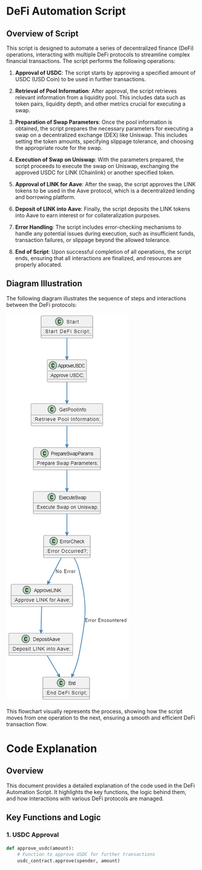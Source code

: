 # DeFi Automation Script

## Overview of Script

This script is designed to automate a series of decentralized finance (DeFi) operations, interacting with multiple DeFi protocols to streamline complex financial transactions. The script performs the following operations:

1. **Approval of USDC**: The script starts by approving a specified amount of USDC (USD Coin) to be used in further transactions.
   
2. **Retrieval of Pool Information**: After approval, the script retrieves relevant information from a liquidity pool. This includes data such as token pairs, liquidity depth, and other metrics crucial for executing a swap.
   
3. **Preparation of Swap Parameters**: Once the pool information is obtained, the script prepares the necessary parameters for executing a swap on a decentralized exchange (DEX) like Uniswap. This includes setting the token amounts, specifying slippage tolerance, and choosing the appropriate route for the swap.

4. **Execution of Swap on Uniswap**: With the parameters prepared, the script proceeds to execute the swap on Uniswap, exchanging the approved USDC for LINK (Chainlink) or another specified token.
   
5. **Approval of LINK for Aave**: After the swap, the script approves the LINK tokens to be used in the Aave protocol, which is a decentralized lending and borrowing platform.
   
6. **Deposit of LINK into Aave**: Finally, the script deposits the LINK tokens into Aave to earn interest or for collateralization purposes.

7. **Error Handling**: The script includes error-checking mechanisms to handle any potential issues during execution, such as insufficient funds, transaction failures, or slippage beyond the allowed tolerance.

8. **End of Script**: Upon successful completion of all operations, the script ends, ensuring that all interactions are finalized, and resources are properly allocated.

## Diagram Illustration

The following diagram illustrates the sequence of steps and interactions between the DeFi protocols:

![Flowchart of DeFi Automation Script](Sampleimage/Image.png)

This flowchart visually represents the process, showing how the script moves from one operation to the next, ensuring a smooth and efficient DeFi transaction flow.


# Code Explanation

## Overview

This document provides a detailed explanation of the code used in the DeFi Automation Script. It highlights the key functions, the logic behind them, and how interactions with various DeFi protocols are managed.

## Key Functions and Logic

### 1. **USDC Approval**

```python
def approve_usdc(amount):
    # Function to approve USDC for further transactions
    usdc_contract.approve(spender, amount)

